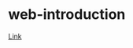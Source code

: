 # web-introduction

[Link](https://donghoony.github.io/woowacourse-web-introduction/html/index.html)
